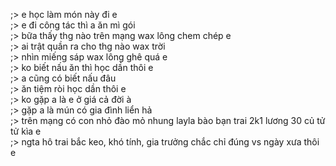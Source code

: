 ;> e học làm món này đi e<br>
;> e đi công tác thì a ăn mì gói<br>
;> bữa thấy thg nào trên mạng wax lông chem chép e<br>
;> ai trật quần ra cho thg nào wax trời<br>
;> nhìn miếng sáp wax lông ghê quá e<br>
;> ko biết nấu ăn thì học dần thôi e<br>
;> a cũng có biết nấu đâu<br>
;> ăn tiệm ròi học dần thôi e<br>
;> ko gặp a là e ở giá cả đời à<br>
;> gặp a là mún có gia đình liển hả<br>
;> trên mạng có con nhỏ đào mỏ nhung layla bào bạn trai 2k1 lương 30 củ tử tử kìa e<br>
;> ngta hô trai bắc keo, khó tính, gia trưởng chắc chỉ đúng vs ngày xưa thôi e

